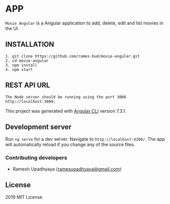 # APP
`Movie Angular` is a Angular application to add, delete, edit and list movies in the UI.

## INSTALLATION
```
1. git clone https://github.com/rames-bud/movie-angular.git
2. cd movie-angular
3. npm install
4. npm start
```

## REST API URL
```
The Node server should be running using the port 3000
http://localhost:3000;
```

This project was generated with [Angular CLI](https://github.com/angular/angular-cli) version 7.3.1.

## Development server

Run `ng serve` for a dev server. Navigate to `http://localhost:4200/`. The app will automatically reload if you change any of the source files.


### Contributing developers
* Ramesh Upadhyaya (ramesupadhyaya@gmail.com)

## License
2019 MIT License
